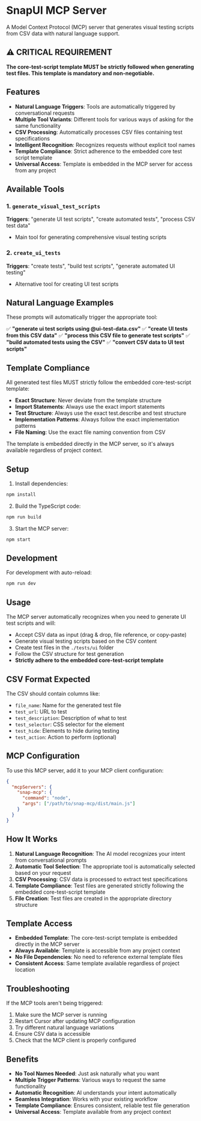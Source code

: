 # SnapUI MCP Server

A Model Context Protocol (MCP) server that generates visual testing scripts from CSV data with natural language support.

## ⚠️ CRITICAL REQUIREMENT

**The core-test-script template MUST be strictly followed when generating test files. This template is mandatory and non-negotiable.**

## Features

- **Natural Language Triggers**: Tools are automatically triggered by conversational requests
- **Multiple Tool Variants**: Different tools for various ways of asking for the same functionality
- **CSV Processing**: Automatically processes CSV files containing test specifications
- **Intelligent Recognition**: Recognizes requests without explicit tool names
- **Template Compliance**: Strict adherence to the embedded core test script template
- **Universal Access**: Template is embedded in the MCP server for access from any project

## Available Tools

### 1. `generate_visual_test_scripts`
**Triggers**: "generate UI test scripts", "create automated tests", "process CSV test data"
- Main tool for generating comprehensive visual testing scripts

### 2. `create_ui_tests`
**Triggers**: "create tests", "build test scripts", "generate automated UI testing"
- Alternative tool for creating UI test scripts

## Natural Language Examples

These prompts will automatically trigger the appropriate tool:

✅ **"generate ui test scripts using @ui-test-data.csv"**
✅ **"create UI tests from this CSV data"**
✅ **"process this CSV file to generate test scripts"**
✅ **"build automated tests using the CSV"**
✅ **"convert CSV data to UI test scripts"**

## Template Compliance

All generated test files MUST strictly follow the embedded core-test-script template:

- **Exact Structure**: Never deviate from the template structure
- **Import Statements**: Always use the exact import statements
- **Test Structure**: Always use the exact test.describe and test structure
- **Implementation Patterns**: Always follow the exact implementation patterns
- **File Naming**: Use the exact file naming convention from CSV

The template is embedded directly in the MCP server, so it's always available regardless of project context.

## Setup

1. Install dependencies:
```bash
npm install
```

2. Build the TypeScript code:
```bash
npm run build
```

3. Start the MCP server:
```bash
npm start
```

## Development

For development with auto-reload:
```bash
npm run dev
```

## Usage

The MCP server automatically recognizes when you need to generate UI test scripts and will:

- Accept CSV data as input (drag & drop, file reference, or copy-paste)
- Generate visual testing scripts based on the CSV content
- Create test files in the `./tests/ui` folder
- Follow the CSV structure for test generation
- **Strictly adhere to the embedded core-test-script template**

## CSV Format Expected

The CSV should contain columns like:
- `file_name`: Name for the generated test file
- `test_url`: URL to test
- `test_description`: Description of what to test
- `test_selector`: CSS selector for the element
- `test_hide`: Elements to hide during testing
- `test_action`: Action to perform (optional)

## MCP Configuration

To use this MCP server, add it to your MCP client configuration:

```json
{
  "mcpServers": {
    "snap-mcp": {
      "command": "node",
      "args": ["/path/to/snap-mcp/dist/main.js"]
    }
  }
}
```

## How It Works

1. **Natural Language Recognition**: The AI model recognizes your intent from conversational prompts
2. **Automatic Tool Selection**: The appropriate tool is automatically selected based on your request
3. **CSV Processing**: CSV data is processed to extract test specifications
4. **Template Compliance**: Test files are generated strictly following the embedded core-test-script template
5. **File Creation**: Test files are created in the appropriate directory structure

## Template Access

- **Embedded Template**: The core-test-script template is embedded directly in the MCP server
- **Always Available**: Template is accessible from any project context
- **No File Dependencies**: No need to reference external template files
- **Consistent Access**: Same template available regardless of project location

## Troubleshooting

If the MCP tools aren't being triggered:
1. Make sure the MCP server is running
2. Restart Cursor after updating MCP configuration
3. Try different natural language variations
4. Ensure CSV data is accessible
5. Check that the MCP client is properly configured

## Benefits

- **No Tool Names Needed**: Just ask naturally what you want
- **Multiple Trigger Patterns**: Various ways to request the same functionality
- **Automatic Recognition**: AI understands your intent automatically
- **Seamless Integration**: Works with your existing workflow
- **Template Compliance**: Ensures consistent, reliable test file generation
- **Universal Access**: Template available from any project context
